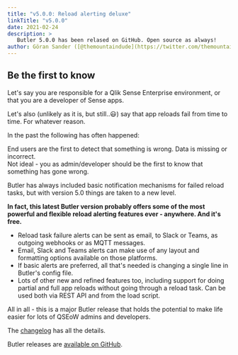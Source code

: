 ```yaml
---
title: "v5.0.0: Reload alerting deluxe"
linkTitle: "v5.0.0"
date: 2021-02-24
description: >
   Butler 5.0.0 has been relased on GitHub. Open source as always!
author: Göran Sander ([@themountaindude](https://twitter.com/themountaindude))
---
```


## Be the first to know

Let's say you are responsible for a Qlik Sense Enterprise environment, or that you are a developer of Sense apps.

Let's also (unlikely as it is, but still..😃) say that app reloads fail from time to time. For whatever reason.

In the past the following has often happened:  

End users are the first to detect that something is wrong. Data is missing or incorrect.  
Not ideal - you as admin/developer should be the first to know that something has gone wrong.

Butler has always included basic notification mechanisms for failed reload tasks, but with version 5.0 things are taken to a new level.

**In fact, this latest Butler version probably offers some of the most powerful and flexible reload alerting features ever - anywhere. And it's free.**

- Reload task failure alerts can be sent as email, to Slack or Teams, as outgoing webhooks or as MQTT messages.
- Email, Slack and Teams alerts can make use of any layout and formatting options available on those platforms.
- If basic alerts are preferred, all that's needed is changing a single line in Butler's config file.
- Lots of other new and refined features too, including support for doing partial and full app reloads without going through a reload task. Can be used both via REST API and from the load script.

All in all - this is a major Butler release that holds the potential to make life easier for lots of QSEoW admins and developers.

The [changelog](https://github.com/ptarmiganlabs/butler/blob/master/changelog.md) has all the details.

Butler releases are [available on GitHub](https://github.com/ptarmiganlabs/butler/releases).